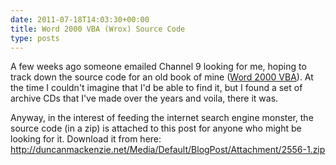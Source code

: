 ```yaml
---
date: 2011-07-18T14:03:30+00:00
title: Word 2000 VBA (Wrox) Source Code
type: posts
---
```

A few weeks ago someone emailed Channel 9 looking for me, hoping to track down the source code for an old book of mine ([Word 2000 VBA](http://www.amazon.com/Word-2000-VBA-Programmers-Reference/dp/1861002556/ref=sr_1_2?ie=UTF8&qid=1310972502&sr=8-2)). At the time I couldn't imagine that I'd be able to find it, but I found a set of archive CDs that I've made over the years and voila, there it was.

Anyway, in the interest of feeding the internet search engine monster, the source code (in a zip) is attached to this post for anyone who might be looking for it. Download it from here: <http://duncanmackenzie.net/Media/Default/BlogPost/Attachment/2556-1.zip>


